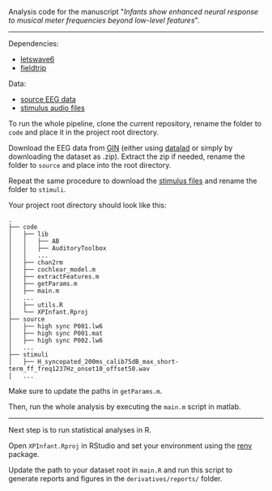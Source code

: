 Analysis code for the manuscript "_Infants show enhanced neural response to musical meter frequencies beyond low-level features_".

---

Dependencies:  
* [letswave6](https://github.com/NOCIONS/letswave6)
* [fieldtrip](https://www.fieldtriptoolbox.org/)

Data: 
* [source EEG data](https://gin.g-node.org/TomasLenc/XPInfant_source)
* [stimulus audio files](https://gin.g-node.org/TomasLenc/XPInfant_stimuli)

To run the whole pipeline, clone the current repository, rename the folder to `code` and place it in the project root directory. 

Download the EEG data from [GIN](https://gin.g-node.org/TomasLenc/XPInfant_source) (either using [datalad](https://www.datalad.org/) or simply by downloading the dataset as .zip). Extract the zip if needed, rename the folder to `source` and place into the root directory. 

Repeat the same procedure to download the [stimulus files](https://gin.g-node.org/TomasLenc/XPInfant_stimuli) and rename the folder to `stimuli`. 

Your project root directory should look like this: 
```
.
├── code
│   ├── lib
│   │   ├── AB
│   │   ├── AuditoryToolbox
│   │   ...
│   ├── chan2rm
│   ├── cochlear_model.m
│   ├── extractFeatures.m
│   ├── getParams.m
│   ├── main.m
│	...
│   ├── utils.R
│   └── XPInfant.Rproj
├── source
│   ├── high sync P001.lw6
│   ├── high sync P001.mat
│   ├── high sync P002.lw6
│   ...
├── stimuli
│   ├── H_syncopated_200ms_calib75dB_max_short-term_ff_freq1237Hz_onset10_offset50.wav 
│   ...
```

Make sure to update the paths in `getParams.m`. 

Then, run the whole analysis by executing the `main.m` script in matlab. 

---

Next step is to run statistical analyses in R. 

Open `XPInfant.Rproj` in RStudio and set your environment using the [renv](https://rstudio.github.io/renv/articles/collaborating.html) package. 

Update the path to your dataset root in `main.R` and run this script to generate reports and figures in the `derivatives/reports/` folder. 

